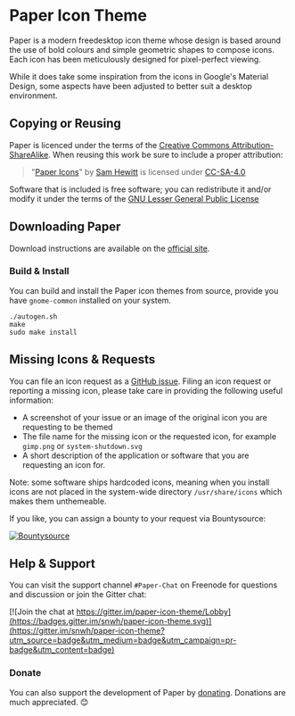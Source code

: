 Paper Icon Theme
================

Paper is a modern freedesktop icon theme whose design is based around the use of bold colours and simple geometric shapes to compose icons. Each icon has been meticulously designed for pixel-perfect viewing.

While it does take some inspiration from the icons in Google's Material Design, some aspects have been adjusted to better suit a desktop environment.

## Copying or Reusing

Paper is licenced under the terms of the [Creative Commons Attribution-ShareAlike](https://creativecommons.org/licenses/by-sa/4.0/). When reusing this work be sure to include a proper attribution:

> "[Paper Icons](http://snwh.org/paper/icons)" by [Sam Hewitt](http://samuelhewitt.com/) is licensed under [CC-SA-4.0](http://creativecommons.org/licenses/by-sa/4.0/)

Software that is included is free software; you can redistribute it and/or modify it under the terms of the [GNU Lesser General Public License](https://www.gnu.org/licenses/lgpl-3.0.txt)

## Downloading Paper

Download instructions are available on the [official site](https://snwh.org/paper/download).

### Build &amp; Install

You can build and install the Paper icon themes from source, provide you have ```gnome-common``` installed on your system.

    ./autogen.sh
    make
    sudo make install

## Missing Icons & Requests

You can file an icon request as a [GitHub issue](https://github.com/snwh/paper-icon-theme/issues/new). Filing an icon request or reporting a missing icon, please take care in providing the following useful information: 

 - A screenshot of your issue or an image of the original icon you are requesting to be themed
 - The file name for the missing icon or the requested icon, for example `gimp.png` or `system-shutdown.svg`
 - A short description of the application or software that you are requesting an icon for.

Note: some software ships hardcoded icons, meaning when you install icons are not placed in the system-wide directory `/usr/share/icons` which makes them unthemeable.

If you like, you can assign a bounty to your request via Bountysource:

[![Bountysource](https://www.bountysource.com/badge/tracker?tracker_id=9370873)](https://www.bountysource.com/trackers/9370873)

## Help & Support

You can visit the support channel `#Paper-Chat` on Freenode for questions and discussion or join the Gitter chat:

[![Join the chat at https://gitter.im/paper-icon-theme/Lobby](https://badges.gitter.im/snwh/paper-icon-theme.svg)](https://gitter.im/snwh/paper-icon-theme?utm_source=badge&utm_medium=badge&utm_campaign=pr-badge&utm_content=badge)

### Donate

You can also support the development of Paper by [donating](http://snwh.org/paper/donate). Donations are much appreciated. &#x1F60A;
